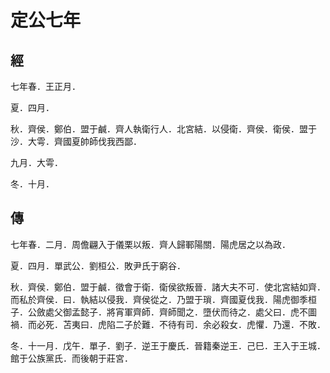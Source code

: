 # 定公七年
## 經

七年春．王正月．

夏．四月．

秋．齊侯．鄭伯．盟于鹹．齊人執衛行人．北宮結．以侵衛．齊侯．衛侯．盟于沙．大雩．齊國夏帥師伐我西鄙．

九月．大雩．

冬．十月．

## 傳

七年春．二月．周儋翩入于儀栗以叛．齊人歸鄆陽關．陽虎居之以為政．

夏．四月．單武公．劉桓公．敗尹氏于窮谷．

秋．齊侯．鄭伯．盟于鹹．徵會于衛．衛侯欲叛晉．諸大夫不可．使北宮結如齊．而私於齊侯．曰．執結以侵我．齊侯從之．乃盟于瑣．齊國夏伐我．陽虎御季桓子．公斂處父御孟懿子．將宵軍齊師．齊師聞之．墮伏而待之．處父曰．虎不圖禍．而必死．苫夷曰．虎陷二子於難．不待有司．余必殺女．虎懼．乃還．不敗．

冬．十一月．戊午．單子．劉子．逆王于慶氏．晉籍秦逆王．己巳．王入于王城．館于公族黨氏．而後朝于莊宮．


